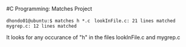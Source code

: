 #C Programming: Matches Project


``dhondo01@ubuntu:$ matches h *.c
``
``
lookInFile.c: 21 lines matched
``
``
mygrep.c: 12 lines matched
``

It looks for any occurance of "h" in the files lookInFile.c and mygrep.c
